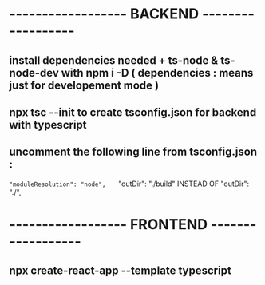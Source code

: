 # ------------------ BACKEND ------------------

## install dependencies needed + ts-node & ts-node-dev with npm i -D ( dependencies : means just for developement mode )

## npx tsc --init to create tsconfig.json for backend with typescript

## uncomment the following line from tsconfig.json : 
``
"moduleResolution": "node",   
``
"outDir": "./build" INSTEAD OF "outDir": "./", 







# ------------------ FRONTEND ------------------

## npx create-react-app --template typescript


